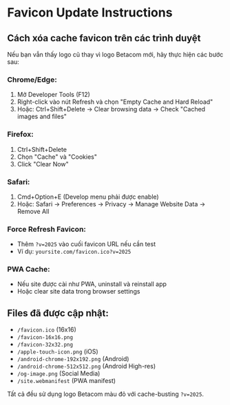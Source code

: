 # Favicon Update Instructions

## Cách xóa cache favicon trên các trình duyệt

Nếu bạn vẫn thấy logo cũ thay vì logo Betacom mới, hãy thực hiện các bước sau:

### Chrome/Edge:
1. Mở Developer Tools (F12)
2. Right-click vào nút Refresh và chọn "Empty Cache and Hard Reload"
3. Hoặc: Ctrl+Shift+Delete → Clear browsing data → Check "Cached images and files"

### Firefox:
1. Ctrl+Shift+Delete
2. Chọn "Cache" và "Cookies"
3. Click "Clear Now"

### Safari:
1. Cmd+Option+E (Develop menu phải được enable)
2. Hoặc: Safari → Preferences → Privacy → Manage Website Data → Remove All

### Force Refresh Favicon:
- Thêm `?v=2025` vào cuối favicon URL nếu cần test
- Ví dụ: `yoursite.com/favicon.ico?v=2025`

### PWA Cache:
- Nếu site được cài như PWA, uninstall và reinstall app
- Hoặc clear site data trong browser settings

## Files đã được cập nhật:
- `/favicon.ico` (16x16)
- `/favicon-16x16.png`
- `/favicon-32x32.png`
- `/apple-touch-icon.png` (iOS)
- `/android-chrome-192x192.png` (Android)
- `/android-chrome-512x512.png` (Android High-res)
- `/og-image.png` (Social Media)
- `/site.webmanifest` (PWA manifest)

Tất cả đều sử dụng logo Betacom màu đỏ với cache-busting `?v=2025`.